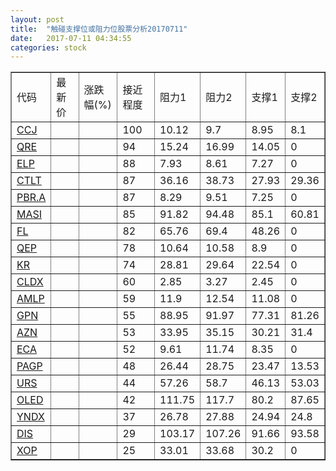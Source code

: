 ```yaml
---
layout: post
title:  "触碰支撑位或阻力位股票分析20170711"
date:   2017-07-11 04:34:55
categories: stock
---
```

<script type="text/javascript">
var stockList = []
stockList.push('gb_ccj');
stockList.push('gb_qre');
stockList.push('gb_elp');
stockList.push('gb_ctlt');
stockList.push('gb_pbr.a');
stockList.push('gb_masi');
stockList.push('gb_fl');
stockList.push('gb_qep');
stockList.push('gb_kr');
stockList.push('gb_cldx');
stockList.push('gb_amlp');
stockList.push('gb_gpn');
stockList.push('gb_azn');
stockList.push('gb_eca');
stockList.push('gb_pagp');
stockList.push('gb_urs');
stockList.push('gb_oled');
stockList.push('gb_yndx');
stockList.push('gb_dis');
stockList.push('gb_xop');
</script>
<table border="1">
 <tr>
 <td>代码</td>
 <td>最新价</td>
 <td>涨跌幅(%)</td>
 <td>接近程度</td>
 <td>阻力1</td>
 <td>阻力2</td>
 <td>支撑1</td>
 <td>支撑2</td>
</tr>
  <tr id="ccj" class="red">
  <td><a href="http://stock.finance.sina.com.cn/usstock/quotes/CCJ.html" target="_blank">CCJ</a></td><td></td><td></td><td>100</td><td>10.12</td><td>9.7</td><td>8.95</td><td>8.1</td></tr>
  <tr id="qre" class="red">
  <td><a href="http://stock.finance.sina.com.cn/usstock/quotes/QRE.html" target="_blank">QRE</a></td><td></td><td></td><td>94</td><td>15.24</td><td>16.99</td><td>14.05</td><td>0</td></tr>
  <tr id="elp" class="red">
  <td><a href="http://stock.finance.sina.com.cn/usstock/quotes/ELP.html" target="_blank">ELP</a></td><td></td><td></td><td>88</td><td>7.93</td><td>8.61</td><td>7.27</td><td>0</td></tr>
  <tr id="ctlt" class="red">
  <td><a href="http://stock.finance.sina.com.cn/usstock/quotes/CTLT.html" target="_blank">CTLT</a></td><td></td><td></td><td>87</td><td>36.16</td><td>38.73</td><td>27.93</td><td>29.36</td></tr>
  <tr id="pbr.a" class="green">
  <td><a href="http://stock.finance.sina.com.cn/usstock/quotes/PBR.A.html" target="_blank">PBR.A</a></td><td></td><td></td><td>87</td><td>8.29</td><td>9.51</td><td>7.25</td><td>0</td></tr>
  <tr id="masi" class="red">
  <td><a href="http://stock.finance.sina.com.cn/usstock/quotes/MASI.html" target="_blank">MASI</a></td><td></td><td></td><td>85</td><td>91.82</td><td>94.48</td><td>85.1</td><td>60.81</td></tr>
  <tr id="fl" class="green">
  <td><a href="http://stock.finance.sina.com.cn/usstock/quotes/FL.html" target="_blank">FL</a></td><td></td><td></td><td>82</td><td>65.76</td><td>69.4</td><td>48.26</td><td>0</td></tr>
  <tr id="qep" class="green">
  <td><a href="http://stock.finance.sina.com.cn/usstock/quotes/QEP.html" target="_blank">QEP</a></td><td></td><td></td><td>78</td><td>10.64</td><td>10.58</td><td>8.9</td><td>0</td></tr>
  <tr id="kr" class="green">
  <td><a href="http://stock.finance.sina.com.cn/usstock/quotes/KR.html" target="_blank">KR</a></td><td></td><td></td><td>74</td><td>28.81</td><td>29.64</td><td>22.54</td><td>0</td></tr>
  <tr id="cldx" class="green">
  <td><a href="http://stock.finance.sina.com.cn/usstock/quotes/CLDX.html" target="_blank">CLDX</a></td><td></td><td></td><td>60</td><td>2.85</td><td>3.27</td><td>2.45</td><td>0</td></tr>
  <tr id="amlp" class="red">
  <td><a href="http://stock.finance.sina.com.cn/usstock/quotes/AMLP.html" target="_blank">AMLP</a></td><td></td><td></td><td>59</td><td>11.9</td><td>12.54</td><td>11.08</td><td>0</td></tr>
  <tr id="gpn" class="red">
  <td><a href="http://stock.finance.sina.com.cn/usstock/quotes/GPN.html" target="_blank">GPN</a></td><td></td><td></td><td>55</td><td>88.95</td><td>91.97</td><td>77.31</td><td>81.26</td></tr>
  <tr id="azn" class="red">
  <td><a href="http://stock.finance.sina.com.cn/usstock/quotes/AZN.html" target="_blank">AZN</a></td><td></td><td></td><td>53</td><td>33.95</td><td>35.15</td><td>30.21</td><td>31.4</td></tr>
  <tr id="eca" class="green">
  <td><a href="http://stock.finance.sina.com.cn/usstock/quotes/ECA.html" target="_blank">ECA</a></td><td></td><td></td><td>52</td><td>9.61</td><td>11.74</td><td>8.35</td><td>0</td></tr>
  <tr id="pagp" class="red">
  <td><a href="http://stock.finance.sina.com.cn/usstock/quotes/PAGP.html" target="_blank">PAGP</a></td><td></td><td></td><td>48</td><td>26.44</td><td>28.75</td><td>23.47</td><td>13.53</td></tr>
  <tr id="urs" class="green">
  <td><a href="http://stock.finance.sina.com.cn/usstock/quotes/URS.html" target="_blank">URS</a></td><td></td><td></td><td>44</td><td>57.26</td><td>58.7</td><td>46.13</td><td>53.03</td></tr>
  <tr id="oled" class="red">
  <td><a href="http://stock.finance.sina.com.cn/usstock/quotes/OLED.html" target="_blank">OLED</a></td><td></td><td></td><td>42</td><td>111.75</td><td>117.7</td><td>80.2</td><td>87.65</td></tr>
  <tr id="yndx" class="red">
  <td><a href="http://stock.finance.sina.com.cn/usstock/quotes/YNDX.html" target="_blank">YNDX</a></td><td></td><td></td><td>37</td><td>26.78</td><td>27.88</td><td>24.94</td><td>24.8</td></tr>
  <tr id="dis" class="green">
  <td><a href="http://stock.finance.sina.com.cn/usstock/quotes/DIS.html" target="_blank">DIS</a></td><td></td><td></td><td>29</td><td>103.17</td><td>107.26</td><td>91.66</td><td>93.58</td></tr>
  <tr id="xop" class="green">
  <td><a href="http://stock.finance.sina.com.cn/usstock/quotes/XOP.html" target="_blank">XOP</a></td><td></td><td></td><td>25</td><td>33.01</td><td>33.68</td><td>30.2</td><td>0</td></tr>
</table>
